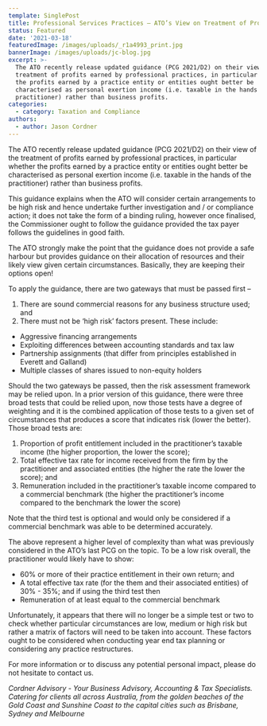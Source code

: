 ```yaml
---
template: SinglePost
title: Professional Services Practices – ATO’s View on Treatment of Profits
status: Featured
date: '2021-03-18'
featuredImage: /images/uploads/_r1a4993_print.jpg
bannerImage: /images/uploads/jc-blog.jpg
excerpt: >-
  The ATO recently release updated guidance (PCG 2021/D2) on their view of the
  treatment of profits earned by professional practices, in particular whether
  the profits earned by a practice entity or entities ought better be
  characterised as personal exertion income (i.e. taxable in the hands of the
  practitioner) rather than business profits.
categories:
  - category: Taxation and Compliance
authors:
  - author: Jason Cordner
---
```

The ATO recently release updated guidance (PCG 2021/D2) on their view of the treatment of profits earned by professional practices, in particular whether the profits earned by a practice entity or entities ought better be characterised as personal exertion income (i.e. taxable in the hands of the practitioner) rather than business profits.  

This guidance explains when the ATO will consider certain arrangements to be high risk and hence undertake further investigation and / or compliance action; it does not take the form of a binding ruling, however once finalised, the Commissioner ought to follow the guidance provided the tax payer follows the guidelines in good faith.  

The ATO strongly make the point that the guidance does not provide a safe harbour but provides guidance on their allocation of resources and their likely view given certain circumstances.  Basically, they are keeping their options open!



To apply the guidance, there are two gateways that must be passed first – 



1. There are sound commercial reasons for any business structure used; and
2. There must not be ‘high risk’ factors present.  These include:

* Aggressive financing arrangements
* Exploiting differences between accounting standards and tax law
* Partnership assignments (that differ from principles established in Everett and Galland)
* Multiple classes of shares issued to non-equity holders



Should the two gateways be passed, then the risk assessment framework may be relied upon.  In a prior version of this guidance, there were three broad tests that could be relied upon, now those tests have a degree of weighting and it is the combined application of those tests to a given set of circumstances that produces a score that indicates risk (lower the better).  Those broad tests are:



1. Proportion of profit entitlement included in the practitioner’s taxable income (the higher proportion, the lower the score);
2. Total effective tax rate for income received from the firm by the practitioner and associated entities (the higher the rate the lower the score); and
3. Remuneration included in the practitioner’s taxable income compared to a commercial benchmark (the higher the practitioner’s income compared to the benchmark the lower the score)  



Note that the third test is optional and would only be considered if a commercial benchmark was able to be determined accurately.



The above represent a higher level of complexity than what was previously considered in the ATO’s last PCG on the topic.  To be a low risk overall, the practitioner would likely have to show:



* 60% or more of their practice entitlement in their own return; and
* A total effective tax rate (for the them and their associated entities) of 30% - 35%; and if using the third test then
* Remuneration of at least equal to the commercial benchmark



Unfortunately, it appears that there will no longer be a simple test or two to check whether particular circumstances are low, medium or high risk but rather a matrix of factors will need to be taken into account.  These factors ought to be considered when conducting year end tax planning or considering any practice restructures.



For more information or to discuss any potential personal impact, please do not hesitate to contact us.



_Cordner Advisory - Your Business Advisory, Accounting & Tax Specialists. Catering for clients all across Australia, from the golden beaches of the Gold Coast and Sunshine Coast to the capital cities such as Brisbane, Sydney and Melbourne_
